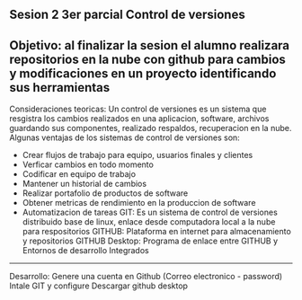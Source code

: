 Sesion 2 3er parcial
Control de versiones
-----------------------------------------------
Objetivo: al finalizar la sesion el alumno
realizara repositorios en la nube con github
para cambios y modificaciones en un proyecto
identificando sus herramientas
-----------------------------------------------
Consideraciones teoricas:
Un control de versiones es un sistema que resgistra
los cambios realizados en una aplicacion, software, archivos
guardando sus componentes, realizado respaldos, recuperacion
en la nube.
Algunas ventajas de los sistemas de control de versiones son:
- Crear flujos de trabajo para equipo, usuarios finales y clientes
- Verficar cambios en todo momento
- Codificar en equipo de trabajo
- Mantener un historial de cambios
- Realizar portafolio de productos de software
- Obtener metricas de rendimiento en la produccion de software
- Automatizacion de tareas
GIT: Es un sistema de control de versiones distribuido
base de linux, enlace desde computadora local a la nube
para respositorios
GITHUB: Plataforma en internet para almacenamiento y repositorios
GITHUB Desktop: Programa de enlace entre GITHUB y Entornos de desarrollo Integrados
-----------------------------------------------
Desarrollo: Genere una cuenta en Github (Correo electronico - password)
Intale GIT y configure
Descargar github desktop
